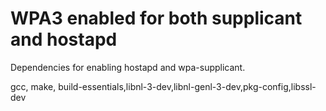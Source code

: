 # WPA3 enabled for both supplicant and hostapd

Dependencies for enabling hostapd and wpa-supplicant.

gcc, make, build-essentials,libnl-3-dev,libnl-genl-3-dev,pkg-config,libssl-dev


